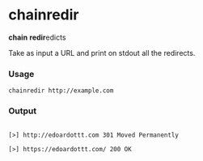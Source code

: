 # chainredir

**chain** **redir**edicts

Take as input a URL and print on stdout all the redirects. 


### Usage

`chainredir http://example.com`

### Output

```

[>] http://edoardottt.com 301 Moved Permanently

[>] https://edoardottt.com/ 200 OK

```
